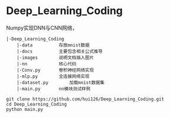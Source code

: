 # Deep_Learning_Coding
Numpy实现DNN与CNN网络，

```
|-Deep_Learning_Coding
	|-data 			存放mnist数据
	|-docs 			主要包含相关公式推导
	|-images		说明文档插入图片
	|-nn			核心代码
	|-Conv.py		卷积神经网络实现
	|-mlp.py		全连接网络实现
	|-dataset.py		加载mnist数据集
	|-main.py		nn模块测试样例
```



~~~
git clone https://github.com/hui126/Deep_Learning_Coding.git
cd Deep_Learning_Coding
python main.py
~~~
